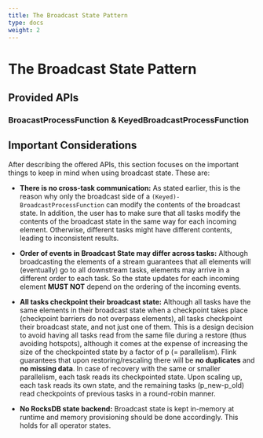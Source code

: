 ```yaml
---
title: The Broadcast State Pattern
type: docs
weight: 2
---
```

<!--
Licensed to the Apache Software Foundation (ASF) under one
or more contributor license agreements.  See the NOTICE file
distributed with this work for additional information
regarding copyright ownership.  The ASF licenses this file
to you under the Apache License, Version 2.0 (the
"License"); you may not use this file except in compliance
with the License.  You may obtain a copy of the License at

  http://www.apache.org/licenses/LICENSE-2.0

Unless required by applicable law or agreed to in writing,
software distributed under the License is distributed on an
"AS IS" BASIS, WITHOUT WARRANTIES OR CONDITIONS OF ANY
KIND, either express or implied.  See the License for the
specific language governing permissions and limitations
under the License.
-->

# The Broadcast State Pattern

## Provided APIs

### BroacastProcessFunction & KeyedBroadcastProcessFunction

## Important Considerations

After describing the offered APIs, this section focuses on the important things to keep in mind when using broadcast state. These are:

* **There is no cross-task communication:** As stated earlier, this is the reason why only the broadcast side of a `(Keyed)-BroadcastProcessFunction` can modify the contents of the broadcast state. In addition, the user has to make sure that all tasks modify the contents of the broadcast state in the same way for each incoming element. Otherwise, different tasks might have different contents, leading to inconsistent results.

* **Order of events in Broadcast State may differ across tasks:** Although broadcasting the elements of a stream guarantees that all elements will (eventually) go to all downstream tasks, elements may arrive in a different order to each task. So the state updates for each incoming element **MUST NOT** depend on the ordering of the incoming events.

* **All tasks checkpoint their broadcast state:** Although all tasks have the same elements in their broadcast state when a checkpoint takes place (checkpoint barriers do not overpass elements), all tasks checkpoint their broadcast state, and not just one of them. This is a design decision to avoid having all tasks read from the same file during a restore (thus avoiding hotspots), although it comes at the expense of increasing the size of the checkpointed state by a factor of p (= parallelism). Flink guarantees that upon restoring/rescaling there will be **no duplicates** and **no missing data**. In case of recovery with the same or smaller parallelism, each task reads its checkpointed state. Upon scaling up, each task reads its own state, and the remaining tasks (p_new-p_old) read checkpoints of previous tasks in a round-robin manner.

* **No RocksDB state backend:** Broadcast state is kept in-memory at runtime and memory provisioning should be done accordingly. This holds for all operator states.
